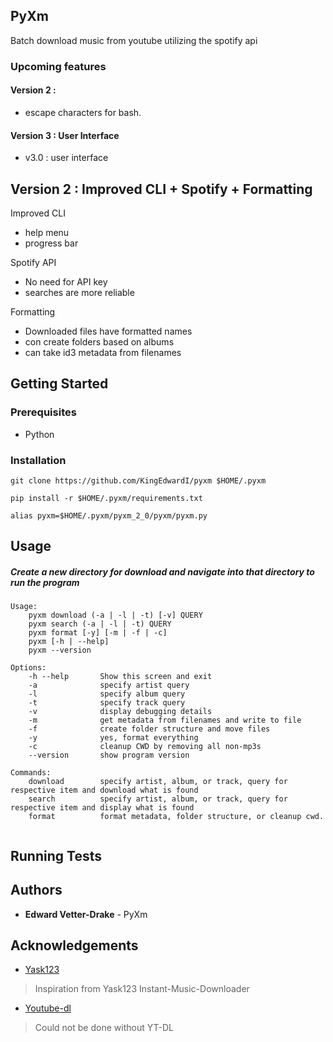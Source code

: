 ## PyXm

Batch download music from youtube utilizing the spotify api

### Upcoming features

#### Version 2 :

* escape characters for bash.

#### Version 3 : User Interface

* v3.0 : user interface

## Version 2 : Improved CLI + Spotify + Formatting
Improved CLI 

  * help menu
  * progress bar

Spotify API

  * No need for API key
  * searches are more reliable

Formatting

  * Downloaded files have formatted names
  * con create folders based on albums
  * can take id3 metadata from filenames


## Getting Started

### Prerequisites
* Python

### Installation

`git clone https://github.com/KingEdwardI/pyxm $HOME/.pyxm`

`pip install -r $HOME/.pyxm/requirements.txt`

`alias pyxm=$HOME/.pyxm/pyxm_2_0/pyxm/pyxm.py`

## Usage

##### Create a new directory for download and navigate into that directory to run the program

```
Usage:
    pyxm download (-a | -l | -t) [-v] QUERY
    pyxm search (-a | -l | -t) QUERY
    pyxm format [-y] [-m | -f | -c] 
    pyxm [-h | --help] 
    pyxm --version
    
Options:
    -h --help       Show this screen and exit
    -a              specify artist query
    -l              specify album query
    -t              specify track query
    -v              display debugging details
    -m              get metadata from filenames and write to file
    -f              create folder structure and move files
    -y              yes, format everything
    -c              cleanup CWD by removing all non-mp3s
    --version       show program version

Commands:
    download        specify artist, album, or track, query for respective item and download what is found
    search          specify artist, album, or track, query for respective item and display what is found
    format          format metadata, folder structure, or cleanup cwd.
    
```

## Running Tests


## Authors
* <b>Edward Vetter-Drake</b> - PyXm 

## Acknowledgements
* <a href="https://github.com/yask123">Yask123</a>

> Inspiration from Yask123 Instant-Music-Downloader

* <a href="https://rg3.github.io/youtube-dl/">Youtube-dl</a>

> Could not be done without YT-DL
